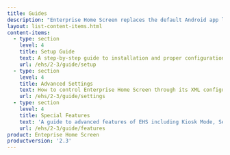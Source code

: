 ```yaml
---
title: Guides
description: "Enterprise Home Screen replaces the default Android app launcher and home screen with a secure launcher that's easy to configure and lock down. The following guides provide all the information required to customize this powerful tool for the specific needs of any enterprise or department."
layout: list-content-items.html
content-items:
  - type: section
    level: 4
    title: Setup Guide
    text: A step-by-step guide to installation and proper configuration of Enterprise Home Screen on a device
    url: /ehs/2-3/guide/setup
  - type: section
    level: 4
    title: Advanced Settings
    text: How to control Enterprise Home Screen through its XML configuration file
    url: /ehs/2-3/guide/settings
  - type: section
    level: 4
    title: Special Features
    text: 'A guide to advanced features of EHS including Kiosk Mode, Secure Mode and recovery from Lockdown State'
    url: /ehs/2-3/guide/features
product: Enteprise Home Screen
productversion: '2.3'
---
```










